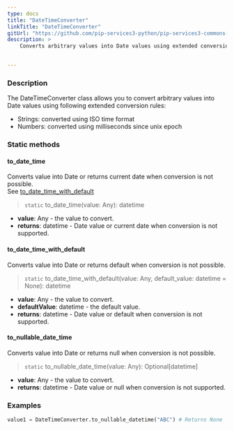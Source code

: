 ```yaml
---
type: docs
title: "DateTimeConverter"
linkTitle: "DateTimeConverter"
gitUrl: "https://github.com/pip-services3-python/pip-services3-commons-python"
description: > 
    Converts arbitrary values into Date values using extended conversion rules.

    
---
```


### Description    

The DateTimeConverter class allows you to convert arbitrary values into Date values using following extended conversion rules:
- Strings: converted using ISO time format
- Numbers: converted using milliseconds since unix epoch

### Static methods

#### to_date_time
Converts value into Date or returns current date when conversion is not possible.  
See [to_date_time_with_default](#to_date_time_with_default)

> `static` to_date_time(value: Any): datetime

- **value**: Any - the value to convert.
- **returns**: datetime - Date value or current date when conversion is not supported.

#### to_date_time_with_default
Converts value into Date or returns default when conversion is not possible.

> `static` to_date_time_with_default(value: Any, default_value: datetime = None): datetime

- **value**: Any - the value to convert.
- **defaultValue**: datetime - the default value.
- **returns**: datetime - Date value or default when conversion is not supported.

#### to_nullable_date_time
Converts value into Date or returns null when conversion is not possible.

> `static` to_nullable_date_time(value: Any): Optional[datetime]

- **value**: Any - the value to convert.
- **returns**: datetime - Date value or null when conversion is not supported.

### Examples

```python
value1 = DateTimeConverter.to_nullable_datetime("ABC") # Returns None

```
